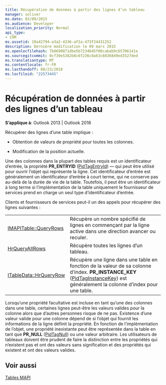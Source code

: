 ```yaml
---
title: Récupération de données à partir des lignes d’un tableau
manager: soliver
ms.date: 03/09/2015
ms.audience: Developer
localization_priority: Normal
api_type:
- COM
ms.assetid: 19a42794-a3a2-4336-af2a-473f24431252
description: Dernière modification le 09 mars 2015
ms.openlocfilehash: 7b8690871dbe5b7234645f00cabab9c65706141e
ms.sourcegitcommit: 0cf39e5382b8c6f236c8a63c6036849ed3527ded
ms.translationtype: MT
ms.contentlocale: fr-FR
ms.lasthandoff: 08/23/2018
ms.locfileid: "22573445"
---
```

# <a name="retrieving-data-from-table-rows"></a>Récupération de données à partir des lignes d’un tableau

  
  
**S’applique à**: Outlook 2013 | Outlook 2016 
  
Récupérer des lignes d’une table implique :
  
- Obtention de valeurs de propriété pour toutes les colonnes.
    
- Modification de la position actuelle.
    
Une des colonnes dans la plupart des tables requis est un identificateur d’entrée, la propriété **PR_ENTRYID** ([PidTagEntryId](pidtagentryid-canonical-property.md)) — qui peut être utilisé pour ouvrir l’objet qui représente la ligne. Cet identificateur d’entrée est généralement un identificateur d’entrée à court terme, qui ne conserve pas au-delà de la durée de vie de la table. Toutefois, il peut être un identificateur à long terme si l’implémentation de la table uniquement le fournisseur de services prend en charge un seul type d’identificateur d’entrée.
  
Clients et fournisseurs de services peut-il un des appels pour récupérer des lignes suivantes :
  
|||
|:-----|:-----|
|[IMAPITable::QueryRows](imapitable-queryrows.md) <br/> |Récupère un nombre spécifié de lignes en commençant par la ligne active dans une direction avancer ou reculer.  <br/> |
|[HrQueryAllRows](hrqueryallrows.md) <br/> |Récupère toutes les lignes d’un tableau.  <br/> |
|[ITableData::HrQueryRow](itabledata-hrqueryrow.md) <br/> |Récupère une ligne dans une table en fonction de la valeur de sa colonne d’index. **PR_INSTANCE_KEY** ([PidTagInstanceKey](pidtaginstancekey-canonical-property.md)) est généralement la colonne d’index pour une table.  <br/> |
   
Lorsqu’une propriété facultative est incluse en tant qu’une des colonnes dans une table, certaines lignes peut-être les valeurs valides pour la colonne alors que d’autres personnes risque de ne pas. Existence d’une valeur valide pour une colonne dépend de si l’objet qui fournit les informations de la ligne définit la propriété. En fonction de l’implémentation de l’objet, une propriété inexistante peut être représentée dans la table en tant que **PR_NULL** ([PidTagNull](pidtagnull-canonical-property.md)) ou une valeur arbitraire. Les utilisateurs de tableaux doivent être prudent de faire la distinction entre les propriétés qui n’existent pas et ont des valeurs sans signification et des propriétés qui existent et ont des valeurs valides. 
  
## <a name="see-also"></a>Voir aussi



[Tables MAPI](mapi-tables.md)

